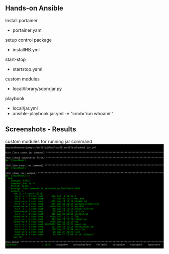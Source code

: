 

## Hands-on Ansible

Install portainer
- portainer.yaml

setup control package
- installHB.yml

start-stop
- startstop.yaml

custom modules   
- local/library/soonrjar.py

playbook
- local/jar.yml
- ansible-playbook jar.yml -e "cmd='run whoami'"

## Screenshots - Results

custom modules for running jar command
![App Screenshot](/k8s/img/jar.png)
